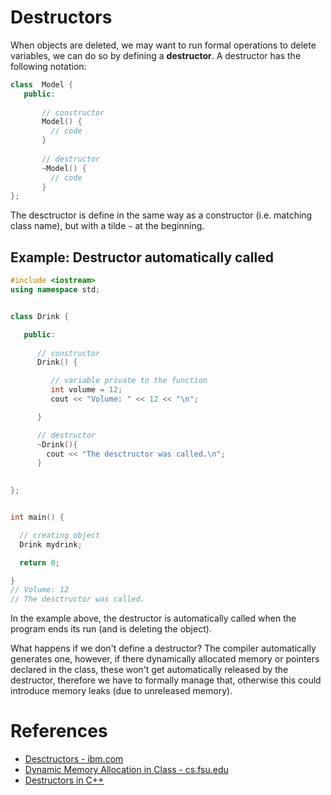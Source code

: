 # Destructors

When objects are deleted, we may want to run formal operations to delete variables, we can do so by defining a __destructor__. A destructor has the following notation:

```c++
class  Model {
   public:
   
       // constructor
       Model() {
         // code
       }
       
       // destructor
       ~Model() {
         // code
       }
};
```
The desctructor is define in the same way as a constructor (i.e. matching class name), but with a tilde `~` at the beginning.

## Example: Destructor automatically called
```c++
#include <iostream>
using namespace std;


class Drink {

   public:
   
      // constructor
      Drink() {

         // variable private to the function
         int volume = 12;
         cout << "Volume: " << 12 << "\n";

      }

      // destructor
      ~Drink(){
        cout << "The desctructor was called.\n"; 
      }
      

};


int main() {

  // creating object
  Drink mydrink;

  return 0;

}
// Volume: 12
// The desctructor was called.
```
In the example above, the destructor is automatically called when the program ends its run (and is deleting the object).

What happens if we don't define a destructor? The compiler automatically generates one, however, if there dynamically allocated memory or pointers declared in the class, these won't get automatically released by the destructor, therefore we have to formally manage that, otherwise this could introduce memory leaks (due to unreleased memory).


# References
- [Desctructors - ibm.com](https://www.ibm.com/support/knowledgecenter/en/SSLTBW_2.4.0/com.ibm.zos.v2r4.cbclx01/cplr380.htm)
- [Dynamic Memory Allocation in Class - cs.fsu.edu](https://www.cs.fsu.edu/~myers/cop3330/notes/dma.html)
- [Destructors in C++](https://www.geeksforgeeks.org/destructors-c/)
